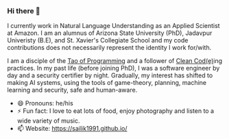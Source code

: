 ### Hi there 👋

I currently work in Natural Language Understanding as an Applied Scientist at Amazon. I am an alumnus of Arizona State University (PhD), Jadavpur Univeristy (B.E), and St. Xavier's Collegiate School and my code contributions does not necessarily represent the identity I work for/with.

I am a disciple of the [Tao of Programming](http://www.mit.edu/~xela/tao.html) and a follower of [Clean Cod(e)](https://www.amazon.com/Clean-Code-Handbook-Software-Craftsmanship/dp/0132350882)ing practices. In my past life (before joining PhD), I was a software engineer by day and a security certifier by night. Gradually, my interest has shifted to making AI systems, using the tools of game-theory, planning, machine learning and security, safe and human-aware.

- 😄 Pronouns: he/his
- ⚡ Fun fact: I love to eat lots of food, enjoy photography and listen to a wide variety of music.
- 📫 Website: https://sailik1991.github.io/

<!--
**sailik1991/sailik1991** is a ✨ _special_ ✨ repository because its `README.md` (this file) appears on your GitHub profile.

Here are some ideas to get you started:

- 🔭 I’m currently working on ...
- 🌱 I’m currently learning ...
- 👯 I’m looking to collaborate on ...
- 🤔 I’m looking for help with ...
- 💬 Ask me about ...
- 📫 How to reach me: ...
- 😄 Pronouns: ...
- ⚡ Fun fact: ...
-->
